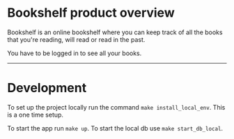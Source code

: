 # Bookshelf product overview

Bookshelf is an online bookshelf where you can keep track of all the books that you're reading, will read or read in the past.

You have to be logged in to see all your books.

---

# Development

To set up the project locally run the command `make install_local_env`. This is a one time setup.

To start the app run `make up`. To start the local db use `make start_db_local`. 
